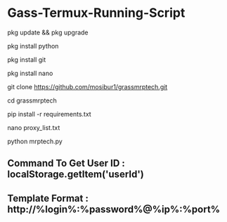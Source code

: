 # Gass-Termux-Running-Script

pkg update && pkg upgrade

pkg install python

pkg install git

pkg install nano

git clone https://github.com/mosibur1/grassmrptech.git

cd grassmrptech

pip install -r requirements.txt

nano proxy_list.txt

python mrptech.py

## Command To Get User ID : localStorage.getItem('userId')

##  Template Format : http://%login%:%password%@%ip%:%port%
